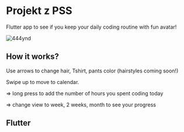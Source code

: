 
# Projekt z PSS

Flutter app to see if you keep your daily coding routine with fun avatar!

![444ynd](https://user-images.githubusercontent.com/64398325/83920816-4d6d9800-a77d-11ea-87c6-930b30251ea3.gif)

## How it works?

Use arrows to change hair, Tshirt, pants color (hairstyles coming soon!)

Swipe up to move to calendar.

  => long press to add the number of hours you spent coding today
  
  => change view to week, 2 weeks, month to see your progress

## Flutter 
